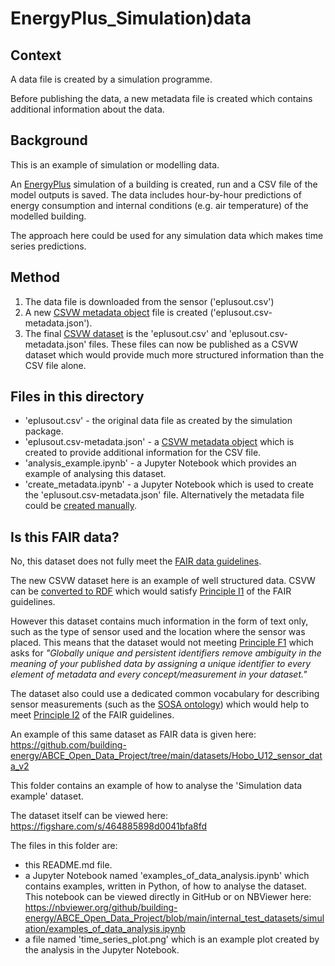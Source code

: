# EnergyPlus_Simulation)data

## Context

A data file is created by a simulation programme. 

Before publishing the data, a new metadata file is created which contains additional information about the data.

## Background

This is an example of simulation or modelling data.

An [EnergyPlus](https://energyplus.net/) simulation of a building is created, run and a CSV file of the model outputs is saved. The data includes hour-by-hour predictions of energy consumption and internal conditions (e.g. air temperature) of the modelled building.

The approach here could be used for any simulation data which makes time series predictions.

## Method

1. The data file is downloaded from the sensor ('eplusout.csv')
2. A new [CSVW metadata object](https://www.w3.org/TR/2015/REC-tabular-metadata-20151217/) file is created ('eplusout.csv-metadata.json'). 
3. The final [CSVW dataset](https://www.stevenfirth.com/csv-on-the-web-an-introduction/) is the 'eplusout.csv' and 'eplusout.csv-metadata.json' files. These files can now be published as a CSVW dataset which would provide much more structured information than the CSV file alone.

## Files in this directory

- 'eplusout.csv' - the original data file as created by the simulation package.
- 'eplusout.csv-metadata.json' - a [CSVW metadata object](https://www.w3.org/TR/2015/REC-tabular-metadata-20151217/) which is created to provide additional information for the CSV file.
- 'analysis_example.ipynb' - a Jupyter Notebook which provides an example of analysing this dataset.
- 'create_metadata.ipynb' - a Jupyter Notebook which is used to create the 'eplusout.csv-metadata.json' file. Alternatively the metadata file could be [created manually](https://www.stevenfirth.com/csv-on-the-web-creating-descriptive-metadata-files/).


## Is this FAIR data?

No, this dataset does not fully meet the [FAIR data guidelines](https://www.go-fair.org/fair-principles/).

The new CSVW dataset here is an example of well structured data. CSVW can be [converted to RDF](https://www.w3.org/TR/tabular-data-primer/#transformation) which would satisfy [Principle I1](https://www.go-fair.org/fair-principles/i1-metadata-use-formal-accessible-shared-broadly-applicable-language-knowledge-representation/) of the FAIR guidelines. 

However this dataset contains much information in the form of text only, such as the type of sensor used and the location where the sensor was placed. This means that the dataset would not meeting [Principle F1](https://www.go-fair.org/fair-principles/f1-meta-data-assigned-globally-unique-persistent-identifiers/) which asks for *"Globally unique and persistent identifiers remove ambiguity in the meaning of your published data by assigning a unique identifier to every element of metadata and every concept/measurement in your dataset."* 

The dataset also could use a dedicated common vocabulary for describing sensor measurements (such as the [SOSA ontology](https://www.w3.org/TR/vocab-ssn/)) which would help to meet [Principle I2](https://www.go-fair.org/fair-principles/i2-metadata-use-vocabularies-follow-fair-principles/) of the FAIR guidelines.

An example of this same dataset as FAIR data is given here: https://github.com/building-energy/ABCE_Open_Data_Project/tree/main/datasets/Hobo_U12_sensor_data_v2




This folder contains an example of how to analyse the 'Simulation data example' dataset.

The dataset itself can be viewed here: https://figshare.com/s/464885898d0041bfa8fd

The files in this folder are:
- this README.md file.
- a Jupyter Notebook named 'examples_of_data_analysis.ipynb' which contains examples, written in Python, of how to analyse the dataset. This notebook can be viewed directly in GitHub or on NBViewer here: https://nbviewer.org/github/building-energy/ABCE_Open_Data_Project/blob/main/internal_test_datasets/simulation/examples_of_data_analysis.ipynb
- a file named 'time_series_plot.png' which is an example plot created by the analysis in the Jupyter Notebook. 

